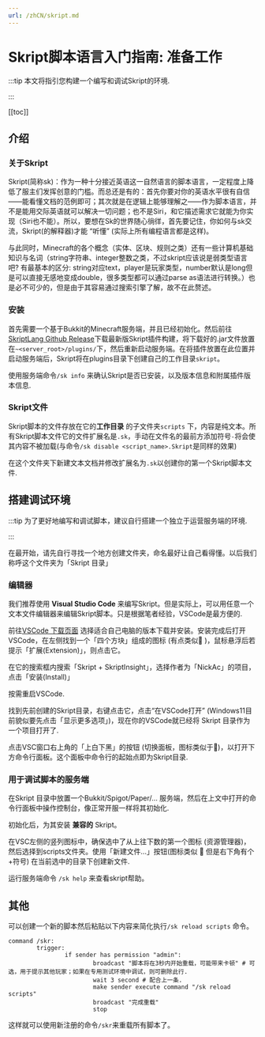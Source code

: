 ```yaml
---
url: /zhCN/skript.md
---
```

# Skript脚本语言入门指南: 准备工作

:::tip 本文将指引您构建一个编写和调试Skript的环境.

:::

\[\[toc]]

## 介绍

### 关于Skript

Skript(简称sk)：作为一种十分接近英语这一自然语言的脚本语言，一定程度上降低了服主们发挥创意的门槛。而总还是有的：首先你要对你的英语水平很有自信——能看懂文档的范例即可；其次就是在逻辑上能够理解之——作为脚本语言，并不是能用交际英语就可以解决一切问题；也不是Siri，和它描述需求它就能为你实现（Siri也不能）。所以，要想在Sk的世界随心徜徉，首先要记住，你如何与sk交流，Skript(的解释器)才能 “听懂” (实际上所有编程语言都是这样)。

与此同时，Minecraft的各个概念（实体、区块、规则之类）还有一些计算机基础知识与名词（string字符串、integer整数之类，不过skript应该说是弱类型语言吧? 有最基本的区分: string对应text，player是玩家类型，number默认是long但是可以直接无感地变成double，很多类型都可以通过parse as语法进行转换。）也是必不可少的，但是由于其容易通过搜索引擎了解，故不在此赘述。

### 安装

首先需要一个基于Bukkit的Minecraft服务端，并且已经初始化。然后前往[SkriptLang Github Release](https://github.com/SkriptLang/Skript/releases)下载最新版Skript插件构建，将下载好的.jar文件放置在`~<server_root>/plugins/`下，然后重新启动服务端。在将插件放置在此位置并启动服务端后，Skript将在plugins目录下创建自己的工作目录`skript`。

使用服务端命令`/sk info` 来确认Skript是否已安装，以及版本信息和附属插件版本信息.

### Skript文件

Skript脚本的文件存放在它的**工作目录** 的子文件夹`scripts` 下，内容是纯文本。所有Skript脚本文件它的文件扩展名是`.sk`，手动在文件名的最前方添加符号`-`将会使其内容不被加载(与命令`/sk disable <script_name>.Skript`是同样的效果)

在这个文件夹下新建文本文档并修改扩展名为`.sk`以创建你的第一个Skript脚本文件.

## 搭建调试环境

:::tip 为了更好地编写和调试脚本，建议自行搭建一个独立于运营服务端的环境.

:::

在最开始，请先自行寻找一个地方创建文件夹，命名最好让自己看得懂。以后我们称呼这个文件夹为「Skript 目录」

### 编辑器

我们推荐使用 **Visual Studio Code** 来编写Skript。但是实际上，可以用任意一个文本文件编辑器来编辑Skript脚本。只是根据笔者经验，VSCode是最方便的.

前往[VSCode 下载页面](https://code.visualstudio.com/download) 选择适合自己电脑的版本下载并安装。安装完成后打开VSCode，在左侧找到一个「四个方块」组成的图标 (有点类似 )，鼠标悬浮后若提示「扩展(Extension)」，则点击它。

在它的搜索框内搜索「Skript + SkriptInsight」，选择作者为「NickAc」的项目，点击「安装(Install)」

按需重启VSCode.

找到先前创建的Skript目录，右键点击它，点击“在VSCode打开” (Windows11目前貌似要先点击「显示更多选项」)，现在你的VSCode就已经将 Skript 目录作为一个项目打开了.

点击VSC窗口右上角的「上白下黑」的按钮 (切换面板，图标类似于)，以打开下方命令行面板。这个面板中命令行的起始点即为Skript目录.

### 用于调试脚本的服务端

在Skript 目录中放置一个Bukkit/Spigot/Paper/… 服务端，然后在上文中打开的命令行面板中操作控制台，像正常开服一样将其初始化.

初始化后，为其安装 **兼容的** Skript。

在VSC左侧的竖列图标中，确保选中了从上往下数的第一个图标 (资源管理器)，然后选择到scripts文件夹。使用「新建文件…」按钮(图标类似  但是右下角有个+符号) 在当前选中的目录下创建新文件.

运行服务端命令 `/sk help` 来查看skript帮助。

## 其他

可以创建一个新的脚本然后粘贴以下内容来简化执行`/sk reload scripts` 命令。

```skript
command /skr:
		trigger:
				if sender has permission "admin":
						broadcast "脚本将在3秒内开始重载，可能带来卡顿" # 可选，用于提示其他玩家；如果在专用测试环境中调试，则可删除此行.
						wait 3 second # 配合上一条.
						make sender execute command "/sk reload scripts"
						broadcast "完成重载"
						stop
```

这样就可以使用新注册的命令`/skr`来重载所有脚本了。
